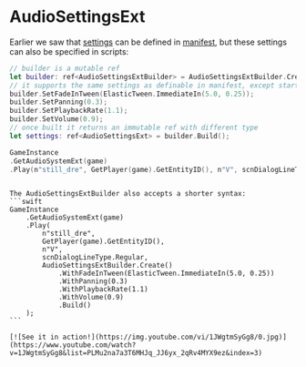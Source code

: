 # AudioSettingsExt

Earlier we saw that [settings](./SETTINGS.md) can be defined in [manifest](./MANIFEST.md),
but these settings can also be specified in scripts:

```swift
// builder is a mutable ref
let builder: ref<AudioSettingsExtBuilder> = AudioSettingsExtBuilder.Create();
// it supports the same settings as definable in manifest, except start_position
builder.SetFadeInTween(ElasticTween.ImmediateIn(5.0, 0.25));
builder.SetPanning(0.3);
builder.SetPlaybackRate(1.1);
builder.SetVolume(0.9);
// once built it returns an immutable ref with different type
let settings: ref<AudioSettingsExt> = builder.Build();

GameInstance
.GetAudioSystemExt(game)
.Play(n"still_dre", GetPlayer(game).GetEntityID(), n"V", scnDialogLineType.Regular, settings);
```

~~~admonish hint collapsible=true title="Alternate shorter syntax"

The AudioSettingsExtBuilder also accepts a shorter syntax:
```swift
GameInstance
    .GetAudioSystemExt(game)
    .Play(
        n"still_dre",
        GetPlayer(game).GetEntityID(),
        n"V",
        scnDialogLineType.Regular, 
        AudioSettingsExtBuilder.Create()
            .WithFadeInTween(ElasticTween.ImmediateIn(5.0, 0.25))
            .WithPanning(0.3)
            .WithPlaybackRate(1.1)
            .WithVolume(0.9)
            .Build()
    );
```
~~~

```admonish example title="YouTube demo"
[![See it in action!](https://img.youtube.com/vi/1JWgtmSyGg8/0.jpg)](https://www.youtube.com/watch?v=1JWgtmSyGg8&list=PLMu2na7a3T6MHJq_JJ6yx_2qRv4MYX9ez&index=3)
```
